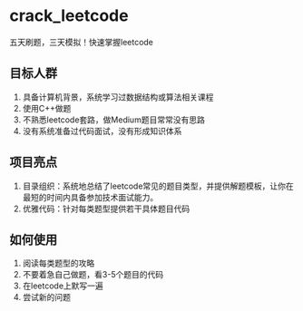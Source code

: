 # crack_leetcode
五天刷题，三天模拟！快速掌握leetcode

## 目标人群
1. 具备计算机背景，系统学习过数据结构或算法相关课程
2. 使用C++做题
3. 不熟悉leetcode套路，做Medium题目常常没有思路
4. 没有系统准备过代码面试，没有形成知识体系

## 项目亮点
1. 目录组织：系统地总结了leetcode常见的题目类型，并提供解题模板，让你在最短的时间内具备参加技术面试能力。
2. 优雅代码：针对每类题型提供若干具体题目代码

## 如何使用
1. 阅读每类题型的攻略
2. 不要着急自己做题，看3-5个题目的代码
3. 在leetcode上默写一遍
4. 尝试新的问题

